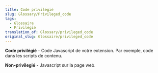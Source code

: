 ```yaml
---
title: Code privilégié
slug: Glossary/Privileged_code
tags:
  - Glossaire
  - Privilégié
translation_of: Glossary/privileged_code
original_slug: Glossaire/privileged_code
---
```


**Code privilégié** - Code Javascript de votre extension. Par exemple, code dans les scripts de contenu.

**Non-privilegié** - Javascript sur la page web.
